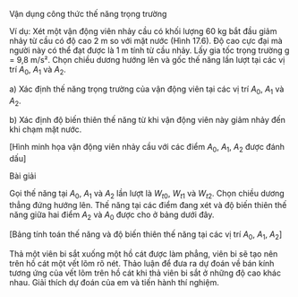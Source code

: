 Vận dụng công thức thế năng trọng trường

Ví dụ: Xét một vận động viên nhảy cầu có khối lượng 60 kg bắt đầu giảm nhảy từ cầu có độ cao 2 m so với mặt nước (Hình 17.6). Độ cao cực đại mà người này có thể đạt được là 1 m tính từ cầu nhảy. Lấy gia tốc trọng trường g = 9,8 m/s². Chọn chiều dương hướng lên và gốc thế năng lần lượt tại các vị trí $A_0$, $A_1$ và $A_2$.

a) Xác định thế năng trọng trường của vận động viên tại các vị trí $A_0$, $A_1$ và $A_2$.

b) Xác định độ biến thiên thế năng từ khi vận động viên này giảm nhảy đến khi chạm mặt nước.

[Hình minh họa vận động viên nhảy cầu với các điểm $A_0$, $A_1$, $A_2$ được đánh dấu]

Bài giải

Gọi thế năng tại $A_0$, $A_1$ và $A_2$ lần lượt là $W_{t0}$, $W_{t1}$ và $W_{t2}$.
Chọn chiều dương thẳng đứng hướng lên. Thế năng tại các điểm đang xét và độ biến thiên thế năng giữa hai điểm $A_2$ và $A_0$ được cho ở bảng dưới đây.

[Bảng tính toán thế năng và độ biến thiên thế năng tại các vị trí $A_0$, $A_1$, $A_2$]

Thả một viên bi sắt xuống một hồ cát được làm phẳng, viên bi sẽ tạo nên trên hồ cát một vết lõm rõ nét. Thảo luận để đưa ra dự đoán về bán kính tương ứng của vết lõm trên hồ cát khi thả viên bi sắt ở những độ cao khác nhau. Giải thích dự đoán của em và tiến hành thí nghiệm.